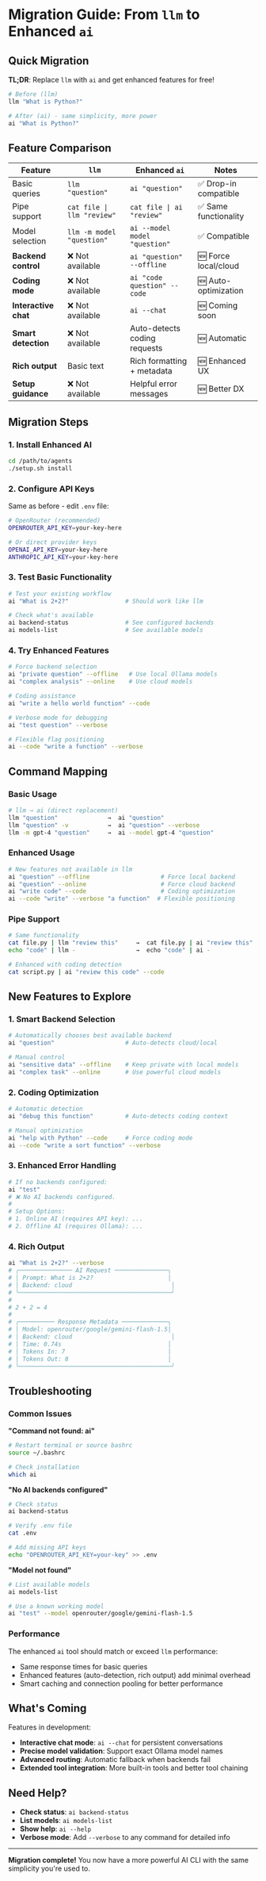 # Migration Guide: From `llm` to Enhanced `ai`

## Quick Migration

**TL;DR**: Replace `llm` with `ai` and get enhanced features for free!

```bash
# Before (llm)
llm "What is Python?"

# After (ai) - same simplicity, more power
ai "What is Python?"
```

## Feature Comparison

| Feature | `llm` | Enhanced `ai` | Notes |
|---------|--------|---------------|-------|
| Basic queries | `llm "question"` | `ai "question"` | ✅ Drop-in compatible |
| Pipe support | `cat file \| llm "review"` | `cat file \| ai "review"` | ✅ Same functionality |
| Model selection | `llm -m model "question"` | `ai --model model "question"` | ✅ Compatible |
| **Backend control** | ❌ Not available | `ai "question" --offline` | 🆕 Force local/cloud |
| **Coding mode** | ❌ Not available | `ai "code question" --code` | 🆕 Auto-optimization |
| **Interactive chat** | ❌ Not available | `ai --chat` | 🆕 Coming soon |
| **Smart detection** | ❌ Not available | Auto-detects coding requests | 🆕 Automatic |
| **Rich output** | Basic text | Rich formatting + metadata | 🆕 Enhanced UX |
| **Setup guidance** | ❌ Not available | Helpful error messages | 🆕 Better DX |

## Migration Steps

### 1. Install Enhanced AI

```bash
cd /path/to/agents
./setup.sh install
```

### 2. Configure API Keys

Same as before - edit `.env` file:

```bash
# OpenRouter (recommended)
OPENROUTER_API_KEY=your-key-here

# Or direct provider keys
OPENAI_API_KEY=your-key-here
ANTHROPIC_API_KEY=your-key-here
```

### 3. Test Basic Functionality

```bash
# Test your existing workflow
ai "What is 2+2?"                # Should work like llm

# Check what's available
ai backend-status                # See configured backends
ai models-list                   # See available models
```

### 4. Try Enhanced Features

```bash
# Force backend selection
ai "private question" --offline   # Use local Ollama models
ai "complex analysis" --online    # Use cloud models

# Coding assistance
ai "write a hello world function" --code

# Verbose mode for debugging
ai "test question" --verbose

# Flexible flag positioning
ai --code "write a function" --verbose
```

## Command Mapping

### Basic Usage
```bash
# llm → ai (direct replacement)
llm "question"              →  ai "question"
llm "question" -v           →  ai "question" --verbose
llm -m gpt-4 "question"     →  ai --model gpt-4 "question"
```

### Enhanced Usage
```bash
# New features not available in llm
ai "question" --offline                    # Force local backend
ai "question" --online                     # Force cloud backend  
ai "write code" --code                     # Coding optimization
ai --code "write" --verbose "a function"  # Flexible positioning
```

### Pipe Support
```bash
# Same functionality
cat file.py | llm "review this"     →  cat file.py | ai "review this"
echo "code" | llm -                 →  echo "code" | ai -

# Enhanced with coding detection
cat script.py | ai "review this code" --code
```

## New Features to Explore

### 1. Smart Backend Selection
```bash
# Automatically chooses best available backend
ai "question"                    # Auto-detects cloud/local

# Manual control
ai "sensitive data" --offline    # Keep private with local models
ai "complex task" --online       # Use powerful cloud models
```

### 2. Coding Optimization
```bash
# Automatic detection
ai "debug this function"         # Auto-detects coding context

# Manual optimization
ai "help with Python" --code     # Force coding mode
ai --code "write a sort function" --verbose
```

### 3. Enhanced Error Handling
```bash
# If no backends configured:
ai "test"
# ❌ No AI backends configured.
# 
# Setup Options:
# 1. Online AI (requires API key): ...
# 2. Offline AI (requires Ollama): ...
```

### 4. Rich Output
```bash
ai "What is 2+2?" --verbose
# ╭─────────────── AI Request ───────────────╮
# │ Prompt: What is 2+2?                     │
# │ Backend: cloud                            │
# ╰───────────────────────────────────────────╯
# 
# 2 + 2 = 4
# 
# ╭────────── Response Metadata ─────────────╮
# │ Model: openrouter/google/gemini-flash-1.5│
# │ Backend: cloud                            │
# │ Time: 0.74s                              │
# │ Tokens In: 7                             │
# │ Tokens Out: 8                            │
# ╰───────────────────────────────────────────╯
```

## Troubleshooting

### Common Issues

**"Command not found: ai"**
```bash
# Restart terminal or source bashrc
source ~/.bashrc

# Check installation
which ai
```

**"No AI backends configured"**
```bash
# Check status
ai backend-status

# Verify .env file
cat .env

# Add missing API keys
echo "OPENROUTER_API_KEY=your-key" >> .env
```

**"Model not found"**
```bash
# List available models
ai models-list

# Use a known working model
ai "test" --model openrouter/google/gemini-flash-1.5
```

### Performance

The enhanced `ai` tool should match or exceed `llm` performance:
- Same response times for basic queries
- Enhanced features (auto-detection, rich output) add minimal overhead
- Smart caching and connection pooling for better performance

## What's Coming

Features in development:
- **Interactive chat mode**: `ai --chat` for persistent conversations
- **Precise model validation**: Support exact Ollama model names
- **Advanced routing**: Automatic fallback when backends fail
- **Extended tool integration**: More built-in tools and better tool chaining

## Need Help?

- **Check status**: `ai backend-status`
- **List models**: `ai models-list`  
- **Show help**: `ai --help`
- **Verbose mode**: Add `--verbose` to any command for detailed info

---

**Migration complete!** You now have a more powerful AI CLI with the same simplicity you're used to.